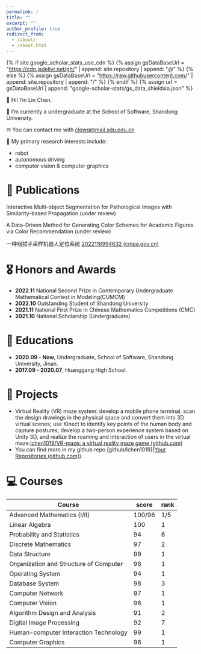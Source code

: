 ```yaml
---
permalink: /
title: ""
excerpt: ""
author_profile: true
redirect_from: 
  - /about/
  - /about.html
---
```


{% if site.google_scholar_stats_use_cdn %}
{% assign gsDataBaseUrl = "https://cdn.jsdelivr.net/gh/" | append: site.repository | append: "@" %}
{% else %}
{% assign gsDataBaseUrl = "https://raw.githubusercontent.com/" | append: site.repository | append: "/" %}
{% endif %}
{% assign url = gsDataBaseUrl | append: "google-scholar-stats/gs_data_shieldsio.json" %}

<span class='anchor' id='about-me'></span>

👋 Hi! I’m Lin Chen. 

🌱 I’m currently a undergraduate at the School of Software, Shandong University. 

✉ You can contact me with clqwq@mail.sdu.edu.cn

👀 My primary research interests include:

- robot
- autonomous driving
- computer vision & computer graphics

# 📝 Publications 

Interactive Multi-object Segmentation for Pathological Images with Similarity-based Propagation (under review)

A Data-Driven Method for Generating Color Schemes for Academic Figures via Color Recommendation (under review)

一种咽拭子采样机器人定位系统 [2022116994632 (cnipa.gov.cn)](http://epub.cnipa.gov.cn/Sw/SwDetail)

# 🎖 Honors and Awards
- **2022.11** National Second Prize in Contemporary Undergraduate Mathematical Contest in Modeling(CUMCM)
- **2022.10** Outstanding Student of Shandong University
- **2021.11** National First Prize in Chinese Mathematics Competitions (CMC)
- **2021.10** National Scholarship (Undergraduate) 

# 📖 Educations
- **2020.09 - Now**, Undergraduate, School of Software, Shandong University, Jinan.
- **2017.09 - 2020.07**, Huanggang High School.

<span class='anchor' id='projects'></span>
# 📁 Projects

- Virtual Reality (VR) maze system: develop a mobile phone terminal, scan the design drawings in the physical space and convert them into 3D virtual scenes; use Kinect to identify key points of the human body and capture postures; develop a two-person experience system based on Unity 3D, and realize the roaming and interaction of users in the virtual maze.[lchen1019/VR-maze: a virtual reality maze game (github.com)](https://github.com/lchen1019/VR-maze)
- You can find more in my github repo  [github/lchen1019]([Your Repositories (github.com)](https://github.com/lchen1019?tab=repositories)).

<span class='anchor' id='courses'></span>

# 💻 Courses

| Course                                 | score  | rank |
| -------------------------------------- | ------ | ---- |
| Advanced Mathematics (Ⅰ/Ⅱ)             | 100/96 | 1/5  |
| Linear Algebra                         | 100    | 1    |
| Probability and Statistics             | 94     | 6    |
| Discrete Mathematics                   | 97     | 2    |
| Data Structure                         | 99     | 1    |
| Organization and Structure of Computer | 98     | 1    |
| Operating System                       | 94     | 1    |
| Database System                        | 98     | 3    |
| Computer Network                       | 97     | 1    |
| Computer Vision                        | 96     | 1    |
| Algorithm Design and Analysis          | 91     | 2    |
| Digital Image Processing               | 92     | 7    |
| Human-computer Interaction Technology  | 99     | 1    |
| Computer Graphics                      | 96     | 1    |

